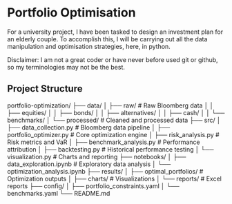 # Portfolio Optimisation
For a university project, I have been tasked to design an investment plan for an elderly couple.
To accomplish this, I will be carrying out all the data manipulation and optimisation strategies, here, in python.

Disclaimer: I am not a great coder or have never before used git or github, so my terminologies may not be the best.

## Project Structure
portfolio-optimization/
├── data/
│   ├── raw/                    # Raw Bloomberg data
│   │   ├── equities/
│   │   ├── bonds/
│   │   ├── alternatives/
│   │   ├── cash/
│   │   └── benchmarks/
│   └── processed/              # Cleaned and processed data
├── src/
│   ├── data_collection.py      # Bloomberg data pipeline
│   ├── portfolio_optimizer.py  # Core optimization engine
│   ├── risk_analysis.py        # Risk metrics and VaR
│   ├── benchmark_analysis.py   # Performance attribution
│   ├── backtesting.py         # Historical performance testing
│   └── visualization.py       # Charts and reporting
├── notebooks/
│   ├── data_exploration.ipynb  # Exploratory data analysis
│   └── optimization_analysis.ipynb
├── results/
│   ├── optimal_portfolios/     # Optimization outputs
│   ├── charts/                # Visualizations
│   └── reports/               # Excel reports
├── config/
│   ├── portfolio_constraints.yaml
│   └── benchmarks.yaml
└── README.md
